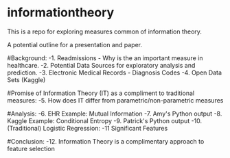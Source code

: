 # informationtheory
This is a repo for exploring measures common of information theory.

A potential outline for a presentation and paper.

#Background: 
  -1. Readmissions - Why is the an important measure in healthcare.
  -2. Potential Data Sources for exploratory analysis and prediction.
  -3. Electronic Medical Records - Diagnosis Codes
  -4. Open Data Sets (Kaggle)

#Promise of Information Theory (IT) as a compliment to traditional measures:
  -5. How does IT differ from parametric/non-parametric measures

#Analysis:
  -6. EHR Example: Mutual Information
  -7. Amy's Python output
  -8. Kaggle Example: Conditional Entropy 
  -9. Patrick's Python output
  -10. (Traditional) Logistic Regression:
  -11 Significant Features

#Conclusion:
  -12.  Information Theory is a complimentary approach to feature selection


